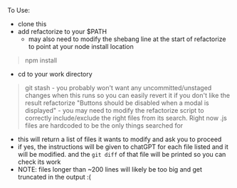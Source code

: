 To Use:
  - clone this
  - add refactorize to your $PATH
    - may also need to modify the shebang line at the start
      of refactorize to point at your node install location
  > npm install
  - cd to your work directory
  > git stash
    - you probably won't want any uncommitted/unstaged changes when this runs
      so you can easily revert it if you don't like the result
  > refactorize "Buttons should be disabled when a modal is displayed"
    - you may need to modify the refactorize script to correctly
      include/exclude the right files from its search.
      Right now .js files are hardcoded to be the only things searched for
  - this will return a list of files it wants to modify and ask you to proceed
  - if yes, the instructions will be given to chatGPT for each file listed
    and it will be modified. and the `git diff` of that file will be printed
    so you can check its work
  - NOTE: files longer than ~200 lines will likely be too big and get truncated
    in the output :(
